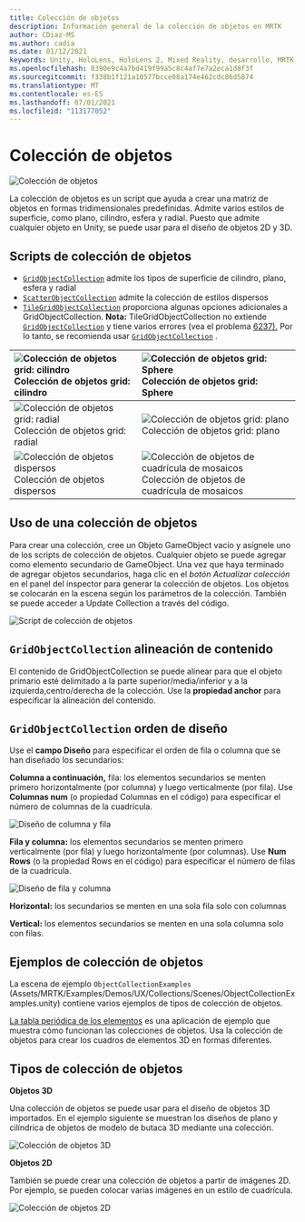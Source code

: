 ```yaml
---
title: Colección de objetos
description: Información general de la colección de objetos en MRTK
author: CDiaz-MS
ms.author: cadia
ms.date: 01/12/2021
keywords: Unity, HoloLens, HoloLens 2, Mixed Reality, desarrollo, MRTK, colección de objetos,
ms.openlocfilehash: 8390e9c4a7bd419f99a5c8c4af7e7a2eca1d8f3f
ms.sourcegitcommit: f338b1f121a10577bcce08a174e462cdc86d5874
ms.translationtype: MT
ms.contentlocale: es-ES
ms.lasthandoff: 07/01/2021
ms.locfileid: "113177052"
---
```

# <a name="object-collection"></a>Colección de objetos

![Colección de objetos](../images/object-collection/MRTK_ObjectCollection_Main.jpg)

La colección de objetos es un script que ayuda a crear una matriz de objetos en formas tridimensionales predefinidas. Admite varios estilos de superficie, como plano, cilindro, esfera y radial. Puesto que admite cualquier objeto en Unity, se puede usar para el diseño de objetos 2D y 3D.

## <a name="object-collection-scripts"></a>Scripts de colección de objetos

- [`GridObjectCollection`](xref:Microsoft.MixedReality.Toolkit.Utilities.GridObjectCollection) admite los tipos de superficie de cilindro, plano, esfera y radial
- [`ScatterObjectCollection`](xref:Microsoft.MixedReality.Toolkit.Utilities.ScatterObjectCollection) admite la colección de estilos dispersos  
- [`TileGridObjectCollection`](xref:Microsoft.MixedReality.Toolkit.Utilities.TileGridObjectCollection) proporciona algunas opciones adicionales a GridObjectCollection. **Nota:** TileGridObjectCollection no extiende [`GridObjectCollection`](xref:Microsoft.MixedReality.Toolkit.Utilities.GridObjectCollection) y tiene varios errores (vea el problema [6237).](https://github.com/microsoft/MixedRealityToolkit-Unity/issues/6237) Por lo tanto, se recomienda usar [`GridObjectCollection`](xref:Microsoft.MixedReality.Toolkit.Utilities.GridObjectCollection) .

|![Colección de objetos grid: cilindro](../images/object-collection/MRTK_ObjectCollectionCylinder.png) Colección de objetos grid: cilindro | ![Colección de objetos grid: Sphere](../images/object-collection/MRTK_ObjectCollectionSphere.png) Colección de objetos grid: Sphere |
|:--- | :--- |
|![Colección de objetos grid: radial](../images/object-collection/MRTK_ObjectCollectionRadial.png) Colección de objetos grid: radial | ![Colección de objetos grid: plano](../images/object-collection/MRTK_ObjectCollectionPlane.png) Colección de objetos grid: plano |
|![Colección de objetos dispersos](../images/object-collection/MRTK_ObjectCollectionScattered.png) Colección de objetos dispersos | ![Colección de objetos de cuadrícula de mosaicos](../images/object-collection/MRTK_ObjectCollectionTileGrid.png) Colección de objetos de cuadrícula de mosaicos |

## <a name="how-to-use-an-object-collection"></a>Uso de una colección de objetos

Para crear una colección, cree un Objeto GameObject vacío y asígnele uno de los scripts de colección de objetos. Cualquier objeto se puede agregar como elemento secundario de GameObject. Una vez que haya terminado de agregar objetos secundarios, haga clic en el *botón Actualizar colección* en el panel del inspector para generar la colección de objetos. Los objetos se colocarán en la escena según los parámetros de la colección. También se puede acceder a Update Collection a través del código.

![Script de colección de objetos](../images/object-collection/MRTK_ObjectCollectionScript.png)

## <a name="gridobjectcollection-content-alignment"></a>`GridObjectCollection` alineación de contenido

El contenido de GridObjectCollection se puede alinear para que el objeto primario esté delimitado a la parte superior/media/inferior y a la izquierda,centro/derecha de la colección. Use la **propiedad anchor** para especificar la alineación del contenido.

## <a name="gridobjectcollection-layout-order"></a>`GridObjectCollection` orden de diseño

Use el **campo Diseño** para especificar el orden de fila o columna que se han diseñado los secundarios:

**Columna a continuación,** fila: los elementos secundarios se menten primero horizontalmente (por columna) y luego verticalmente (por fila). Use **Columnas num** (o propiedad Columnas en el código) para especificar el número de columnas de la cuadrícula.

![Diseño de columna y fila](../images/object-collection/MRTK_ColumnThenRow.png)

**Fila y columna:** los elementos secundarios se menten primero verticalmente (por fila) y luego horizontalmente (por columnas). Use **Num Rows** (o la propiedad Rows en el código) para especificar el número de filas de la cuadrícula.

![Diseño de fila y columna](../images/object-collection/MRTK_RowThenColumn.png)

**Horizontal:** los secundarios se menten en una sola fila solo con columnas

**Vertical:** los elementos secundarios se menten en una sola columna solo con filas.

## <a name="object-collection-examples"></a>Ejemplos de colección de objetos

La escena de ejemplo `ObjectCollectionExamples` (Assets/MRTK/Examples/Demos/UX/Collections/Scenes/ObjectCollectionExamples.unity) contiene varios ejemplos de tipos de colección de objetos.

[La tabla periódica de los elementos](https://github.com/Microsoft/MRDesignLabs_Unity_PeriodicTable) es una aplicación de ejemplo que muestra cómo funcionan las colecciones de objetos. Usa la colección de objetos para crear los cuadros de elementos 3D en formas diferentes.

## <a name="object-collection-types"></a>Tipos de colección de objetos

**Objetos 3D**

Una colección de objetos se puede usar para el diseño de objetos 3D importados. En el ejemplo siguiente se muestran los diseños de plano y cilíndrica de objetos de modelo de butaca 3D mediante una colección.

![Colección de objetos 3D](../images/object-collection/MRTK_ObjectCollection_3DObjects.jpg)

**Objetos 2D**

También se puede crear una colección de objetos a partir de imágenes 2D. Por ejemplo, se pueden colocar varias imágenes en un estilo de cuadrícula.

![Colección de objetos 2D](../images/object-collection/MRTK_ObjectCollection_Layout_2DImages.jpg)
